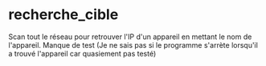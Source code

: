 # recherche_cible
Scan tout le réseau pour retrouver l'IP d'un appareil en mettant le nom de l'appareil.
Manque de test (Je ne sais pas si le programme s'arrète lorsqu'il a trouvé l'appareil car quasiement pas testé)

